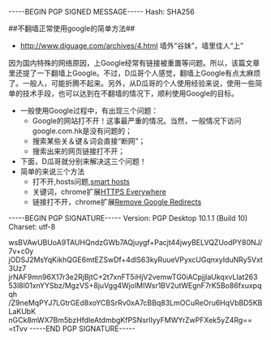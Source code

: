 ﻿-----BEGIN PGP SIGNED MESSAGE-----
Hash: SHA256

##不翻墙正常使用google的简单方法##
* http://www.diguage.com/archives/4.html	墙外“谷妹”，墙里佳人“上”
>
因为国内特殊的网络原因，上Google经常有链接被重置等问题。所以，该篇文章里还提了一下翻墙上Google。不过，D瓜哥个人感觉，翻墙上Google有点太麻烦了。一般人，可能折腾不起来。另外，从D瓜哥的个人使用经验来说，使用一些简单的技术手段，也可以达到在不翻墙的情况下，顺利使用Google的目标。
* 一般使用Google过程中，有出现三个问题：
	* Google的网站打不开！这事最严重的情况。当然，一般情况下访问google.com.hk是没有问题的；
	* 搜索某些关＆键＆词会直接“断网”；
	* 搜索出来的网页链接打不开；
* 下面，D瓜哥就分别来解决这三个问题！
* 简单的来说三个方法
	* 打不开,hosts问题,[smart hosts](https://smarthosts.googlecode.com/svn/trunk/hosts)
	* 关键词，chrome扩展[HTTPS Everywhere](https://chrome.google.com/webstore/detail/https-everywhere/gcbommkclmclpchllfjekcdonpmejbdp?utm_source=chrome-ntp-icon)
	* 链接打不开，chrome扩展[Remove Google Redirects](https://chrome.google.com/webstore/detail/remove-google-redirects/ccenmflbeofaceccfhhggbagkblihpoh?utm_source=chrome-ntp-icon)

-----BEGIN PGP SIGNATURE-----
Version: PGP Desktop 10.1.1 (Build 10)
Charset: utf-8

wsBVAwUBUoA9TAUHQndzGWb7AQjuygf+Pacjt44jwyBELVQZUodPY80NJ/7v+c0y
jODSJ2MsYqKikhQGE6mtEZSwDf+4dlS63kyRuueVPyxcUGqnxyIduNRy5Vxt3Uz7
jrNAF9mn96X17r3e2RjBjtC+2t7xnFT5iHjV2vemwTG0iACpjjlaUkqxvLlat263
53l8l01xnYYSbz/MgzVS+8juVgg4WjolMIWsr1BV2utWEgnF7rK5Bo86fxuxpqqh
/Z9neMqPYJ7LGtrGEd8xoYCBSrRv0xA7cBBq83LmOCuReOru6HqVbBD5KBLaKUbK
nGCk8mWX7Bm5bzHfdleAtdmbgKfPSNsrlIyyFMWYrZwPFXek5yZ4Rg==
=tTvv
-----END PGP SIGNATURE-----
